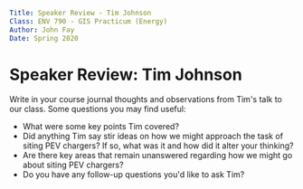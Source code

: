 ```yaml
Title: Speaker Review - Tim Johnson
Class: ENV 790 - GIS Practicum (Energy)
Author: John Fay
Date: Spring 2020
```

# Speaker Review: Tim Johnson

Write in your course journal thoughts and observations from Tim's talk to our class. Some questions you may find useful:

* What were some key points Tim covered?
* Did anything Tim say stir ideas on how we might approach the task of siting PEV chargers? If so, what was it and how did it alter your thinking? 
* Are there key areas that remain unanswered regarding how we might go about siting PEV chargers? 
* Do you have any follow-up questions you'd like to ask Tim?